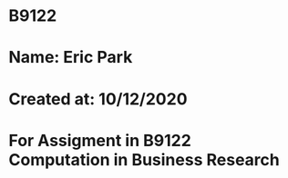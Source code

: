 # B9122

# Name: Eric Park 
# Created at: 10/12/2020
# For Assigment in B9122 Computation in Business Research
